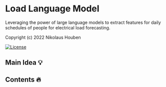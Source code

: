 # Load Language Model
Leveraging the power of large language models to extract features for daily schedules of people for electrical load forecasting.

Copyright (c) 2022 Nikolaus Houben

[![License](https://img.shields.io/badge/License-Apache%202.0-blue.svg)](https://opensource.org/licenses/Apache-2.0)

## Main Idea 💡



## Contents 🔥
